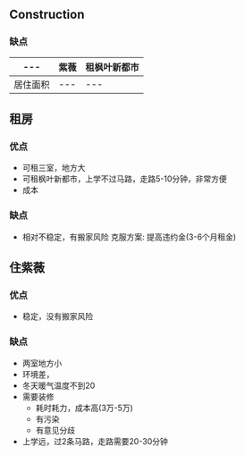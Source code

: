 ## Construction

### 缺点
|---     |紫薇|租枫叶新都市|
|---     |---|---|
|居住面积  |---|---|

## 租房
### 优点
* 可租三室，地方大
* 可租枫叶新都市，上学不过马路，走路5-10分钟，非常方便
* 成本
### 缺点
* 相对不稳定，有搬家风险 克服方案: 提高违约金(3-6个月租金)

## 住紫薇
### 优点
* 稳定，没有搬家风险

### 缺点
* 两室地方小
* 环境差，
* 冬天暖气温度不到20
* 需要装修
    + 耗时耗力，成本高(3万-5万)
    + 有污染
    + 有意见分歧
* 上学远，过2条马路，走路需要20-30分钟

































